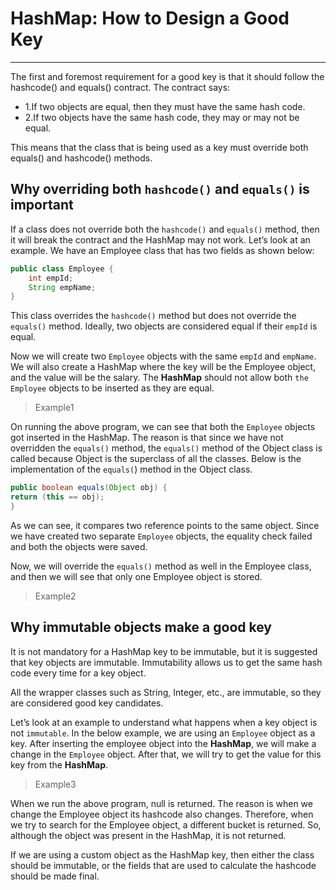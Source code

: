 # HashMap: How to Design a Good Key
___
The first and foremost requirement for a good key is that it should follow the hashcode() and equals() contract. The contract says:

- 1.If two objects are equal, then they must have the same hash code.
- 2.If two objects have the same hash code, they may or may not be equal.

This means that the class that is being used as a key must override both equals() and hashcode() methods.

## Why overriding both `hashcode()` and `equals()` is important
If a class does not override both the `hashcode()` and `equals()` method, then it will break the contract and the HashMap may not work. Let’s look at an example. We have an Employee class that has two fields as shown below:
```java
public class Employee {
    int empId;
    String empName;
}
```
This class overrides the `hashcode()` method but does not override the `equals()` method. Ideally, two objects are considered equal if their `empId` is equal.

Now we will create two `Employee` objects with the same `empId` and `empName`. We will also create a HashMap where the key will be the Employee object, and the value will be the salary. The **HashMap** should not allow both `the Employee` objects to be inserted as they are equal.

> Example1

On running the above program, we can see that both the `Employee` objects got inserted in the HashMap. The reason is that since we have not overridden the `equals()` method, the `equals()` method of the Object class is called because Object is the superclass of all the classes. Below is the implementation of the `equals(`) method in the Object class.

```java
public boolean equals(Object obj) {
return (this == obj);
}
```
As we can see, it compares two reference points to the same object. Since we have created two separate `Employee` objects, the equality check failed and both the objects were saved.

Now, we will override the `equals()` method as well in the Employee class, and then we will see that only one Employee object is stored.

>Example2

## Why immutable objects make a good key
It is not mandatory for a HashMap key to be immutable, but it is suggested that key objects are immutable. Immutability allows us to get the same hash code every time for a key object.

All the wrapper classes such as String, Integer, etc., are immutable, so they are considered good key candidates.

Let’s look at an example to understand what happens when a key object is not `immutable`. In the below example, we are using an `Employee` object as a key. After inserting the employee object into the **HashMap**, we will make a change in the `Employee` object. After that, we will try to get the value for this key from the **HashMap**.

>Example3

When we run the above program, null is returned. The reason is when we change the Employee object its hashcode also changes. Therefore, when we try to search for the Employee object, a different bucket is returned. So, although the object was present in the HashMap, it is not returned.

If we are using a custom object as the HashMap key, then either the class should be immutable, or the fields that are used to calculate the hashcode should be made final.